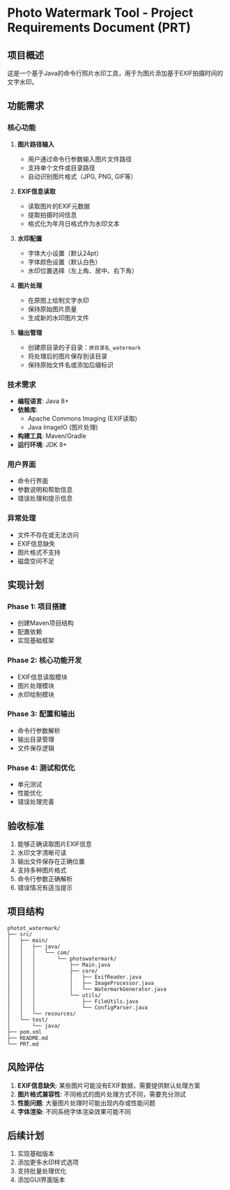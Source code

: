 # Photo Watermark Tool - Project Requirements Document (PRT)

## 项目概述
这是一个基于Java的命令行照片水印工具，用于为图片添加基于EXIF拍摄时间的文字水印。

## 功能需求

### 核心功能
1. **图片路径输入**
   - 用户通过命令行参数输入图片文件路径
   - 支持单个文件或目录路径
   - 自动识别图片格式（JPG, PNG, GIF等）

2. **EXIF信息读取**
   - 读取图片的EXIF元数据
   - 提取拍摄时间信息
   - 格式化为年月日格式作为水印文本

3. **水印配置**
   - 字体大小设置（默认24pt）
   - 字体颜色设置（默认白色）
   - 水印位置选择（左上角、居中、右下角）

4. **图片处理**
   - 在原图上绘制文字水印
   - 保持原始图片质量
   - 生成新的水印图片文件

5. **输出管理**
   - 创建原目录的子目录：`原目录名_watermark`
   - 将处理后的图片保存到该目录
   - 保持原始文件名或添加后缀标识

### 技术需求
- **编程语言**: Java 8+
- **依赖库**:
  - Apache Commons Imaging (EXIF读取)
  - Java ImageIO (图片处理)
- **构建工具**: Maven/Gradle
- **运行环境**: JDK 8+

### 用户界面
- 命令行界面
- 参数说明和帮助信息
- 错误处理和提示信息

### 异常处理
- 文件不存在或无法访问
- EXIF信息缺失
- 图片格式不支持
- 磁盘空间不足

## 实现计划

### Phase 1: 项目搭建
- 创建Maven项目结构
- 配置依赖
- 实现基础框架

### Phase 2: 核心功能开发
- EXIF信息读取模块
- 图片处理模块
- 水印绘制模块

### Phase 3: 配置和输出
- 命令行参数解析
- 输出目录管理
- 文件保存逻辑

### Phase 4: 测试和优化
- 单元测试
- 性能优化
- 错误处理完善

## 验收标准
1. 能够正确读取图片EXIF信息
2. 水印文字清晰可读
3. 输出文件保存在正确位置
4. 支持多种图片格式
5. 命令行参数正确解析
6. 错误情况有适当提示

## 项目结构
```
photot_watermark/
├── src/
│   ├── main/
│   │   ├── java/
│   │   │   └── com/
│   │   │       └── photowatermark/
│   │   │           ├── Main.java
│   │   │           ├── core/
│   │   │           │   ├── ExifReader.java
│   │   │           │   ├── ImageProcessor.java
│   │   │           │   └── WatermarkGenerator.java
│   │   │           └── utils/
│   │   │               ├── FileUtils.java
│   │   │               └── ConfigParser.java
│   │   └── resources/
│   └── test/
│       └── java/
├── pom.xml
├── README.md
└── PRT.md
```

## 风险评估
1. **EXIF信息缺失**: 某些图片可能没有EXIF数据，需要提供默认处理方案
2. **图片格式兼容性**: 不同格式的图片处理方式不同，需要充分测试
3. **性能问题**: 大量图片处理时可能出现内存或性能问题
4. **字体渲染**: 不同系统字体渲染效果可能不同

## 后续计划
1. 实现基础版本
2. 添加更多水印样式选项
3. 支持批量处理优化
4. 添加GUI界面版本
